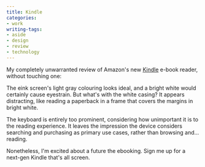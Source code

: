 ```yaml
---
title: Kindle
categories:
- work
writing-tags:
- aside
- design
- review
- technology
---
```


My completely unwarranted review of Amazon's new [Kindle][1] e-book reader, without touching one:

   [1]: http://www.amazon.com/dp/B000FI73MA/?tag=gerwitz-20

The eink screen's light gray colouring looks ideal, and a bright white would certainly cause eyestrain. But what's with the white casing? It appears distracting, like reading a paperback in a frame that covers the margins in bright white. 

The keyboard is entirely too prominent, considering how unimportant it is to the reading experience. It leaves the impression the device considers searching and purchasing as primary use cases, rather than browsing and... reading. 

Nonetheless, I'm excited about a future the ebooking. Sign me up for a next-gen Kindle that's all screen.
